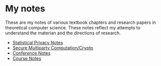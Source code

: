 <div class=container>

  
# My notes

These are my notes of various textbook chapters and research papers in
theoretical computer science. These notes reflect my attempts to understand the materian and 
the directions of research.

* [Statistical Privacy Notes](./DifferentialPrivacyMain)
* [Secure Multiparty Computation/Crypto](./Crypto/)
* [Conference Notes](./conferences/)
* [Course Notes](./GraduateSchoolCourses/)
<div class=container>
